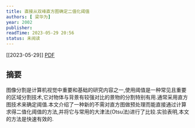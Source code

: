 ```yaml
---
title: 直接从双峰直方图确定二值化阈值
authors: [ 梁华为]
year: 2002
publisher: 
readTime: 2023-05-29 20:56
status: 未阅读
---
```

[[2023-05-29]]
[PDF](zotero://select/items/@LiangHuaWeiZhiJieCongShuangFengZhiFangTuQueDingErZhiHuaYuZhi2002)

## 摘要
图像分割是计算机视觉中重要和基础的研究内容之一,使用阈值是一种常见且重要的区域分割技术,它对物体与背景有较强对比的景物的分割特别有用.通常采用直方图技术来确定阈值.本文介绍了一种新的不需对直方图做预处理而能直接通过计算求得二值化阈值的方法,并将它与常用的大津法(Otsu法)进行了比较.实验表明,本文的方法是快速有效的.

